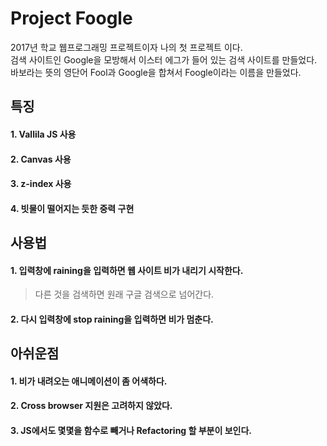 Project Foogle
===============

2017년 학교 웹프로그래밍 프로젝트이자 나의 첫 프로젝트 이다.<br>
검색 사이트인 Google을 모방해서 이스터 에그가 들어 있는 검색 사이트를 만들었다.<br>
바보라는 뜻의 영단어 Fool과 Google을 합쳐서 Foogle이라는 이름을 만들었다.<br>

## 특징
#### 1. Vallila JS 사용
#### 2. Canvas 사용
#### 3. z-index 사용
#### 4. 빗물이 떨어지는 듯한 중력 구현

## 사용법
#### 1. 입력창에 raining을 입력하면 웹 사이트 비가 내리기 시작한다.
> 다른 것을 검색하면 원래 구글 검색으로 넘어간다.
#### 2. 다시 입력창에 stop raining을 입력하면 비가 멈춘다.

## 아쉬운점
#### 1. 비가 내려오는 애니메이션이 좀 어색하다.
#### 2. Cross browser 지원은 고려하지 않았다.
#### 3. JS에서도 몇몇을 함수로 빼거나 Refactoring 할 부분이 보인다.
